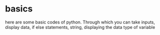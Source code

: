 # basics
here are some basic codes of python. Through which you can take inputs, display data, if else statements, string, displaying the data type of variable

